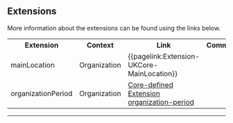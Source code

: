 ## Extensions

More information about the extensions can be found using the links below.

<table class="assets">
<tr>
<th width="20%">Extension</th>
<th width="20%">Context</th>
<th width="30%">Link</th>
<th width="30%">Comment</th>
</tr>
<tr>
<td>mainLocation</td>
<td>Organization</td>
<td>{{pagelink:Extension-UKCore-MainLocation}}</td>
<td></td>
</tr>
<tr>
<td>organizationPeriod</td>
<td>Organization</td>
<td><a href="https://www.hl7.org/fhir/R4/extension-organization-period.html">Core-defined Extension organization-period</a></td>
<td></td>
</tr>
</table>

---

